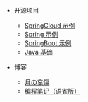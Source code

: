 * 开源项目
  * [SpringCloud 示例](https://github.com/MooNkirA/spring-cloud-note)
  * [Spring 示例](https://github.com/MooNkirA/spring-note)
  * [SpringBoot 示例](https://github.com/MooNkirA/spring-boot-note)
  * [Java 基础](https://github.com/MooNkirA/java-technology-stack)

* 博客
  * [月の哀傷](https://moonkira.github.io/)
  * [编程笔记（语雀版）](https://www.yuque.com/moonkira/code-note)